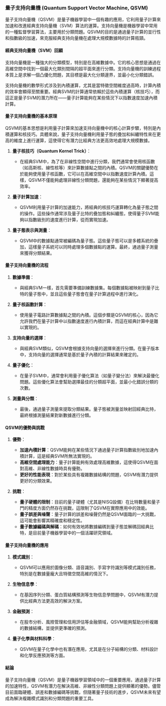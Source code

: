 ### **量子支持向量機 (Quantum Support Vector Machine, QSVM)**

量子支持向量機（QSVM）是量子機器學習中一個有趣的應用，它利用量子計算來加速和改進經典支持向量機（SVM）算法的運算。支持向量機是機器學習中常用的一種監督學習算法，主要用於分類問題。QSVM的目的是通過量子計算的並行性和指數級的加速，來克服經典支持向量機在處理大規模數據時的計算瓶頸。

#### **經典支持向量機（SVM）回顧**

支持向量機是一種強大的分類模型，特別是在高維數據中。它的核心思想是通過在高維空間中找到一個最大化類別間隔的超平面來進行分類。支持向量機的訓練過程本質上是求解一個凸優化問題，其目標是最大化分類邊界，並最小化分類錯誤。

支持向量機的數學形式涉及到內積運算，尤其是當特徵空間維度過高時，計算內積的效率會顯得至關重要。經典SVM的計算通常依賴於這些內積運算（核技巧），而這正是量子SVM的潛力所在——量子計算能夠在某些情況下以指數速度加速內積計算。

#### **量子支持向量機的基本原理**

QSVM的基本思想是利用量子計算來加速支持向量機中的核心計算步驟，特別是內積運算和核技巧。具體來說，量子支持向量機利用量子態的疊加和糾纏特性來在更高的維度上進行運算，這使得它有潛力比經典方法更高效地處理大規模數據。

1. **量子核技巧（Quantum Kernel Trick）**：
   - 在經典SVM中，為了在非線性空間中進行分類，我們通常會使用核函數（如高斯核、線性核等）來計算數據點之間的內積。QSVM的關鍵優勢在於能夠使用量子核函數，它可以在高維空間中以指數速度計算內積。這樣，QSVM不僅能夠處理非線性分類問題，還能夠在某些情況下顯著提高效率。

2. **量子計算加速**：
   - QSVM利用量子計算的加速能力，將經典的核技巧運算轉化為量子態之間的操作。這些操作通常涉及量子比特的疊加態和糾纏態，使得量子SVM能夠以指數級別的速度進行計算，從而實現加速。

3. **量子態表示與測量**：
   - QSVM中的數據點通常被編碼為量子態。這些量子態可以是多體系統的疊加，這樣量子系統可以同時處理多個數據點的運算。最終，通過量子測量來獲得分類結果。

#### **量子支持向量機的流程**

1. **數據準備**：
   - 與經典SVM一樣，首先需要準備訓練數據集。每個數據點被映射到量子比特的量子態中，並且這些量子態會在量子計算過程中進行演化。

2. **量子核函數計算**：
   - 使用量子電路計算數據點之間的內積。這個步驟是QSVM的核心，因為它允許我們在量子計算中以指數速度進行內積計算，而這在經典計算中是難以實現的。

3. **支持向量的選擇**：
   - 與經典SVM類似，QSVM會根據支持向量的選擇來進行分類。在量子版本中，支持向量的選擇通常是基於量子內積的計算結果來確定的。

4. **量子優化**：
   - 在量子SVM中，通常會利用量子優化算法（如量子變分法）來解決最優化問題。這些優化算法會幫助選擇最佳的分類超平面，並最小化錯誤分類的次數。

5. **測量與分類**：
   - 最後，通過量子測量來提取分類結果。量子態被測量並映射回經典比特，最終根據測量結果對新數據進行分類。

#### **QSVM的優勢與挑戰**

1. **優勢**：
   - **加速內積計算**：QSVM能夠在某些情況下通過量子計算指數級別地加速內積計算，這是經典SVM所無法實現的。
   - **高維空間處理能力**：量子計算能夠有效處理高維數據，這使得QSVM在面對高維、非線性數據時具有優勢。
   - **更好的性能表現**：對於某些具有複雜數據結構的問題，QSVM有潛力提供更好的分類效果。

2. **挑戰**：
   - **量子硬體的限制**：目前的量子硬體（尤其是NISQ設備）在比特數量和量子門的精度方面仍然存在挑戰，這限制了QSVM在實際應用中的效能。
   - **量子誤差與噪聲**：量子計算的誤差和噪聲仍然是QSVM面臨的一大挑戰，這可能會影響其精確度和穩定性。
   - **量子數據編碼與解碼**：如何有效地將數據編碼到量子態並解碼回經典比特，是目前量子機器學習中的一個活躍研究領域。

#### **量子支持向量機的應用**

1. **模式識別**：
   - QSVM可以應用於圖像分類、語音識別、手寫字符識別等模式識別任務，特別是在數據量龐大且特徵空間高維的情況下。

2. **生物信息學**：
   - 在基因序列分類、蛋白質結構預測等生物信息學問題中，QSVM有潛力提供比經典方法更高效的解決方案。

3. **金融預測**：
   - 在股市分析、風險管理和信用評估等金融領域，QSVM能夠幫助分析複雜的數據結構，並提供更準確的預測。

4. **量子化學與材料科學**：
   - QSVM在量子化學中也有潛在應用，尤其是在分子結構的分類、材料設計和化學反應預測等方面。

#### **結論**

量子支持向量機（QSVM）是量子機器學習領域中的一個重要應用，通過量子計算的加速特性，QSVM有潛力在解決高維、非線性分類問題上提供顯著的優勢。儘管目前面臨硬體、誤差和數據編碼等挑戰，但隨著量子技術的進步，QSVM未來有望成為解決複雜模式識別和分類問題的重要工具。